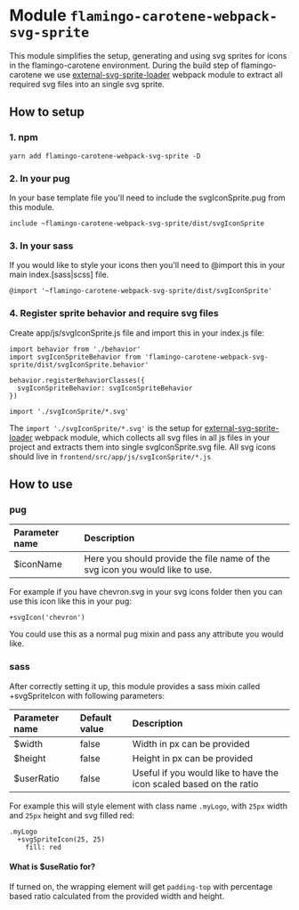 # Module `flamingo-carotene-webpack-svg-sprite`
This module simplifies the setup, generating and using svg sprites for icons in the flamingo-carotene environment. During the build step of flamingo-carotene we use [external-svg-sprite-loader](https://github.com/Karify/external-svg-sprite-loader) webpack module to extract all required svg files into an single svg sprite.  

## How to setup

### 1. npm
```
yarn add flamingo-carotene-webpack-svg-sprite -D
```

### 2. In your pug
In your base template file you'll need to include the svgIconSprite.pug from this module.
```
include ~flamingo-carotene-webpack-svg-sprite/dist/svgIconSprite
```

### 3. In your sass
If you would like to style your icons then you'll need to @import this in your main index.[sass|scss] file.
```
@import '~flamingo-carotene-webpack-svg-sprite/dist/svgIconSprite'
```

### 4. Register sprite behavior and require svg files
Create app/js/svgIconSprite.js file and import this in your index.js file:

```
import behavior from './behavior'
import svgIconSpriteBehavior from 'flamingo-carotene-webpack-svg-sprite/dist/svgIconSprite.behavior'

behavior.registerBehaviorClasses({
  svgIconSpriteBehavior: svgIconSpriteBehavior
})

import './svgIconSprite/*.svg'
```

The ```import './svgIconSprite/*.svg'``` is the setup for [external-svg-sprite-loader](https://github.com/Karify/external-svg-sprite-loader) webpack module, which collects all svg files in all js files in your project and extracts them into single svgIconSprite.svg file. All svg icons should live in ```frontend/src/app/js/svgIconSprite/*.js```

## How to use

### pug

| Parameter name | Description |
|:---------------|:------------|
|$iconName       | Here you should provide the file name of the svg icon you would like to use. |

For example if you have chevron.svg in your svg icons folder then you can use this icon like this in your pug:
```
+svgIcon('chevron')
```

You could use this as a normal pug mixin and pass any attribute you would like.

### sass
After correctly setting it up, this module provides a sass mixin called +svgSpriteIcon with following parameters:

| Parameter name | Default value | Description
|:---------------|:--------------|:-----------|
|$width          |false          | Width in px can be provided |
|$height         |false          | Height in px can be provided |
|$userRatio      |false          | Useful if you would like to have the icon scaled based on the ratio |            
For example this will style element with class name ```.myLogo```, with ```25px``` width and ```25px``` height and svg filled red:
```
.myLogo
  +svgSpriteIcon(25, 25)
    fill: red
```

#### What is $useRatio for?

If turned on, the wrapping element will get ```padding-top``` with percentage based ratio calculated from the provided width and height.
